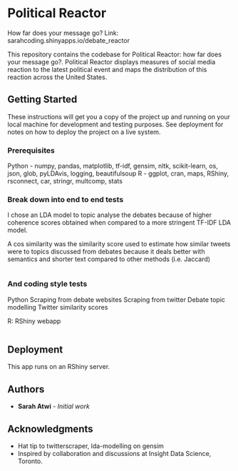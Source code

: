 # Political Reactor

How far does your message go?
Link: sarahcoding.shinyapps.io/debate_reactor

This repository contains the codebase for Political Reactor: how far does your message go?. Political Reactor displays measures of social media reaction to the latest political event and maps the distribution of this reaction across the United States. 

## Getting Started


These instructions will get you a copy of the project up and running on your local machine for development and testing purposes. See deployment for notes on how to deploy the project on a live system.

### Prerequisites

Python - numpy, pandas, matplotlib, tf-idf, gensim, nltk, scikit-learn, os, json, glob, pyLDAvis, logging, beautifulsoup
R - ggplot, cran, maps, RShiny, rsconnect, car, stringr, multcomp, stats

### Break down into end to end tests

I chose an LDA model to topic analyse the debates because of higher coherence scores obtained when compared to a more stringent TF-IDF LDA model.

A cos similarity was the similarity score used to estimate how similar tweets were to topics discussed from debates because it deals better with semantics and shorter text compared to other methods (i.e. Jaccard)
```
```

### And coding style tests

Python
Scraping from debate websites
Scraping from twitter
Debate topic modelling
Twitter similarity scores

R:
RShiny webapp
```
```

## Deployment

This app runs on an RShiny server.


## Authors

* **Sarah Atwi** - *Initial work* 


## Acknowledgments

* Hat tip to twitterscraper, lda-modelling on gensim
* Inspired by collaboration and discussions at Insight Data Science, Toronto.


